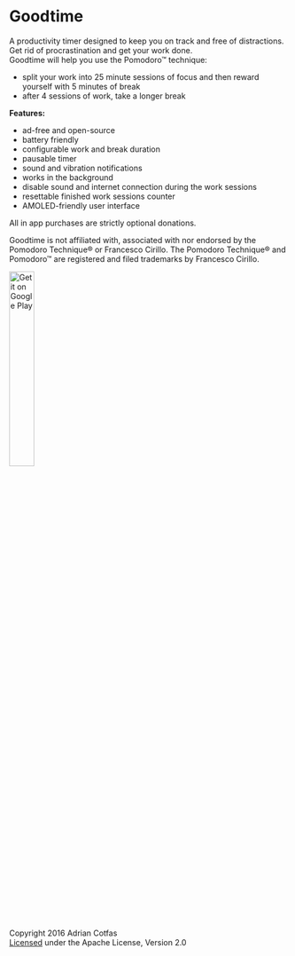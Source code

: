 # Goodtime

A productivity timer designed to keep you on track and free of distractions.  
Get rid of procrastination and get your work done.  
Goodtime will help you use the Pomodoro™ technique:  
- split your work into 25 minute sessions of focus and then reward yourself with 5 minutes of break  
- after 4 sessions of work, take a longer break  
  
**Features:**
- ad-free and open-source
- battery friendly
- configurable work and break duration
- pausable timer
- sound and vibration notifications
- works in the background
- disable sound and internet connection during the work sessions
- resettable finished work sessions counter
- AMOLED-friendly user interface

All in app purchases are strictly optional donations.

Goodtime is not affiliated with, associated with nor endorsed by the Pomodoro Technique® or Francesco Cirillo.
The Pomodoro Technique® and Pomodoro™ are registered and filed trademarks by Francesco Cirillo.

<a href='https://play.google.com/store/apps/details?id=com.apps.adrcotfas.goodtime&utm_source=global_co&utm_medium=prtnr&utm_content=Mar2515&utm_campaign=PartBadge&pcampaignid=MKT-Other-global-all-co-prtnr-py-PartBadge-Mar2515-1'><img alt='Get it on Google Play' src='https://play.google.com/intl/en_us/badges/images/generic/en_badge_web_generic.png' width="30%" height="30%" /></a>

Copyright 2016 Adrian Cotfas  
[Licensed](https://github.com/adrcotfas/Goodtime/blob/master/LICENCE.md) under the Apache License, Version 2.0
